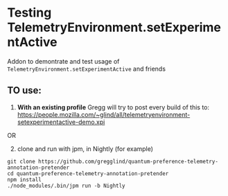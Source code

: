 # Testing TelemetryEnvironment.setExperimentActive

Addon to demontrate and test usage of `TelemetryEnvironment.setExperimentActive` and friends


## TO use:

1.  **With an existing profile** Gregg will try to post every build of this to:  https://people.mozilla.com/~glind/all/telemetryenvironment-setexperimentactive-demo.xpi

OR

2. clone and run with jpm, in Nightly (for example)

```
git clone https://github.com/gregglind/quantum-preference-telemetry-annotation-pretender
cd quantum-preference-telemetry-annotation-pretender
npm install
./node_modules/.bin/jpm run -b Nightly
```
